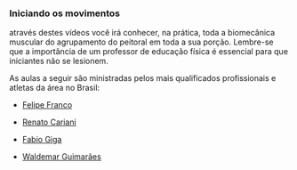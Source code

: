 ### Iniciando os movimentos

através destes vídeos você irá conhecer, na prática, toda a biomecânica muscular do agrupamento do peitoral em toda a sua porção. Lembre-se que a importância de um professor de educação física é essencial para que iniciantes não se lesionem.

As aulas a seguir são ministradas pelos mais qualificados profissionais e atletas da área no Brasil:



- [Felipe Franco](https://www.youtube.com/watch?v=FfI9_fKHH1w)

- [Renato Cariani](https://www.youtube.com/watch?v=b_WvXDvPkd8)

- [Fabio Giga](https://www.youtube.com/watch?v=OcpvOGjMfP4)

- [Waldemar Guimarães](https://www.youtube.com/watch?v=2peFEqfu0B8)

  



